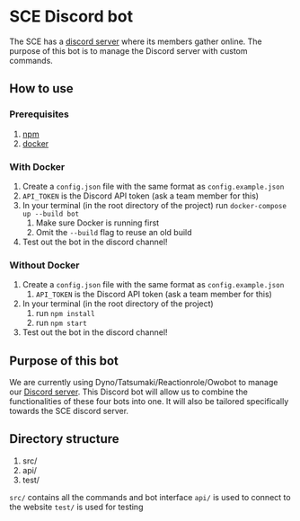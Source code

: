 # SCE Discord bot

The SCE has a [discord server](https://discord.gg/e2Dsgd9) where
its members gather online. The purpose of this bot is to manage
the Discord server with custom commands.

## How to use

### Prerequisites

1. [npm](https://www.npmjs.com)
2. [docker](https://www.docker.com)

### With Docker
1.  Create a `config.json` file with the same format as `config.example.json`
2. `API_TOKEN` is the Discord API token (ask a team member for this)
3. In your terminal (in the root directory of the project) run `docker-compose up --build bot`
   1. Make sure Docker is running first
   2. Omit the `--build` flag to reuse an old build
4. Test out the bot in the discord channel!

### Without Docker

1. Create a `config.json` file with the same format as `config.example.json`
   1. `API_TOKEN` is the Discord API token (ask a team member for this)
2. In your terminal (in the root directory of the project)
   1. run `npm install`
   2. run `npm start`
3. Test out the bot in the discord channel!

## Purpose of this bot

We are currently using Dyno/Tatsumaki/Reactionrole/Owobot to manage
our [Discord server](https://discord.gg/e2Dsgd9). This Discord bot
will allow us to combine the functionalities of these four bots
into one. It will also be tailored specifically towards the SCE discord
server.

## Directory structure

1. src/
1. api/
1. test/

`src/` contains all the commands and bot interface
`api/` is used to connect to the website
`test/` is used for testing
